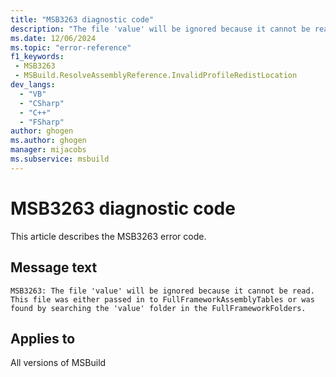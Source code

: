 ```yaml
---
title: "MSB3263 diagnostic code"
description: "The file 'value' will be ignored because it cannot be read. This file was either passed in to FullFrameworkAssemblyTables or was found by searching the 'value' folder in the FullFrameworkFolders."
ms.date: 12/06/2024
ms.topic: "error-reference"
f1_keywords:
 - MSB3263
 - MSBuild.ResolveAssemblyReference.InvalidProfileRedistLocation
dev_langs:
  - "VB"
  - "CSharp"
  - "C++"
  - "FSharp"
author: ghogen
ms.author: ghogen
manager: mijacobs
ms.subservice: msbuild
---
```


# MSB3263 diagnostic code

<!-- :::ErrorDefinitionDescription::: -->
<!-- :::editable-content name="introDescription"::: -->
This article describes the MSB3263 error code.
<!-- :::editable-content-end::: -->

## Message text

`MSB3263: The file 'value' will be ignored because it cannot be read. This file was either passed in to FullFrameworkAssemblyTables or was found by searching the 'value' folder in the FullFrameworkFolders.`

<!-- :::editable-content name="postOutputDescription"::: -->
<!--
{StrBegin="MSB3263: "}
-->
<!-- :::editable-content-end::: -->
<!-- :::ErrorDefinitionDescription-end::: -->

## Applies to

All versions of MSBuild
